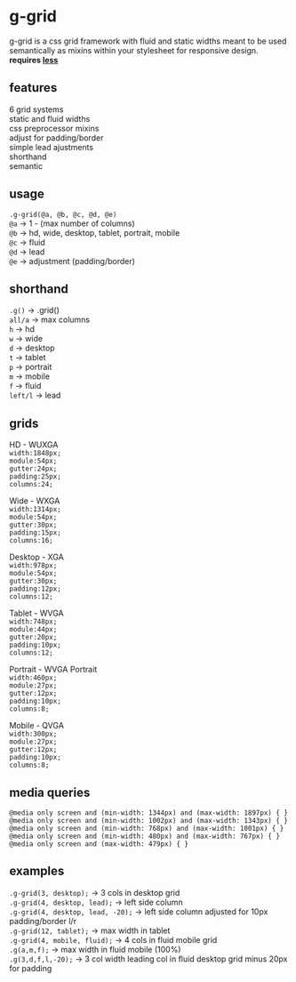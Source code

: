 # g-grid
g-grid is a css grid framework with fluid and static widths meant to be used semantically as mixins within your stylesheet for responsive design.  
**requires [less](http://lesscss.org/ "less")**

## features
6 grid systems  
static and fluid widths  
css preprocessor mixins  
adjust for padding/border  
simple lead ajustments  
shorthand  
semantic  

## usage
`.g-grid(@a, @b, @c, @d, @e)`  
`@a` -> 1 - (max number of columns)  
`@b` -> hd, wide, desktop, tablet, portrait, mobile  
`@c` -> fluid  
`@d` -> lead  
`@e` -> adjustment (padding/border)  

## shorthand
`.g()` -> .grid()  
`all/a` -> max columns  
`h` -> hd  
`w` -> wide  
`d` -> desktop  
`t` -> tablet  
`p` -> portrait  
`m` -> mobile  
`f` -> fluid  
`left/l` -> lead  

## grids
HD - WUXGA  
`width:1848px;`  
`module:54px;`   
`gutter:24px;`   
`padding:25px;`  
`columns:24;`    

Wide - WXGA  
`width:1314px;`  
`module:54px;`  
`gutter:30px;`  
`padding:15px;`  
`columns:16;`  

Desktop - XGA  
`width:978px;`  
`module:54px;`  
`gutter:30px;`  
`padding:12px;`  
`columns:12;`  

Tablet - WVGA  
`width:748px;`  
`module:44px;`  
`gutter:20px;`  
`padding:10px;`  
`columns:12;`  

Portrait - WVGA Portrait   
`width:460px;`   
`module:27px;`   
`gutter:12px;`   
`padding:10px;`   
`columns:8;`   

Mobile - QVGA  
`width:300px;`  
`module:27px;`  
`gutter:12px;`  
`padding:10px;`  
`columns:8;`  

## media queries 
`@media only screen and (min-width: 1344px) and (max-width: 1897px) { }`  
`@media only screen and (min-width: 1002px) and (max-width: 1343px) { }`  
`@media only screen and (min-width: 768px) and (max-width: 1001px) { }`  
`@media only screen and (min-width: 480px) and (max-width: 767px) { }`   
`@media only screen and (max-width: 479px) { }`   

## examples
`.g-grid(3, desktop);` -> 3 cols in desktop grid  
`.g-grid(4, desktop, lead);` -> left side column   
`.g-grid(4, desktop, lead, -20);` -> left side column adjusted for 10px padding/border l/r   
`.g-grid(12, tablet);` -> max width in tablet  
`.g-grid(4, mobile, fluid);` -> 4 cols in fluid mobile grid   
`.g(a,m,f);` -> max width in fluid mobile (100%)    
`.g(3,d,f,l,-20);` -> 3 col width leading col in fluid desktop grid minus 20px for padding  
 

